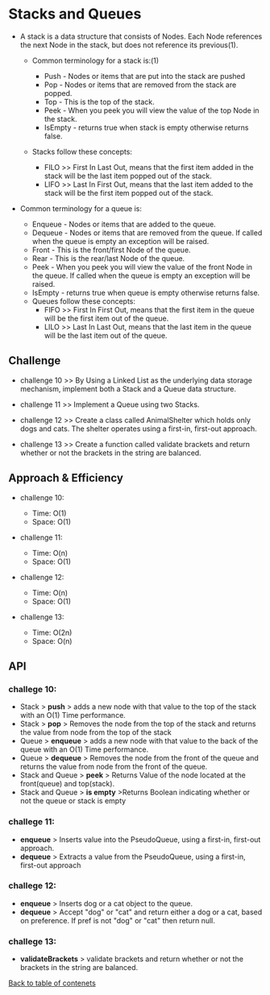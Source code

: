 # Stacks and Queues

- A stack is a data structure that consists of Nodes. Each Node references the next Node in the stack, but does not reference its previous(1).

  - Common terminology for a stack is:(1)

    - Push - Nodes or items that are put into the stack are pushed
    - Pop - Nodes or items that are removed from the stack are popped.
    - Top - This is the top of the stack.
    - Peek - When you peek you will view the value of the top Node in the stack.
    - IsEmpty - returns true when stack is empty otherwise returns false.

  - Stacks follow these concepts:
    - FILO >> First In Last Out, means that the first item added in the stack will be the last item popped out of the stack.
    - LIFO >> Last In First Out, means that the last item added to the stack will be the first item popped out of the stack.

- Common terminology for a queue is:
  - Enqueue - Nodes or items that are added to the queue.
  - Dequeue - Nodes or items that are removed from the queue. If called when the queue is empty an exception will be raised.
  - Front - This is the front/first Node of the queue.
  - Rear - This is the rear/last Node of the queue.
  - Peek - When you peek you will view the value of the front Node in the queue. If called when the queue is empty an exception will be raised.
  - IsEmpty - returns true when queue is empty otherwise returns false.
  - Queues follow these concepts:
    - FIFO >> First In First Out, means that the first item in the queue will be the first item out of the queue.
    - LILO >> Last In Last Out, means that the last item in the queue will be the last item out of the queue.

## Challenge

- challenge 10 >> By Using a Linked List as the underlying data storage mechanism, implement both a Stack and a Queue data structure.

- challenge 11 >> Implement a Queue using two Stacks.

- challenge 12 >> Create a class called AnimalShelter which holds only dogs and cats. The shelter operates using a first-in, first-out approach.

- challenge 13 >> Create a function called validate brackets and return whether or not the brackets in the string are balanced.

## Approach & Efficiency

- challenge 10:

  - Time: O(1)
  - Space: O(1)

- challenge 11:

  - Time: O(n)
  - Space: O(1)

- challenge 12:

  - Time: O(n)
  - Space: O(1)

- challenge 13:

  - Time: O(2n)
  - Space: O(n)

## API

### challege 10:

- Stack > **push** > adds a new node with that value to the top of the stack with an O(1) Time performance.
- Stack > **pop** > Removes the node from the top of the stack and returns the value from node from the top of the stack
- Queue > **enqueue** > adds a new node with that value to the back of the queue with an O(1) Time performance.
- Queue > **dequeue** > Removes the node from the front of the queue and returns the value from node from the front of the queue.
- Stack and Queue > **peek** > Returns Value of the node located at the front(queue) and top(stack).
- Stack and Queue > **is empty** >Returns Boolean indicating whether or not the queue or stack is empty

### challege 11:

- **enqueue** > Inserts value into the PseudoQueue, using a first-in, first-out approach.
- **dequeue** > Extracts a value from the PseudoQueue, using a first-in, first-out approach

### challege 12:

- **enqueue** > Inserts dog or a cat object to the queue.
- **dequeue** > Accept "dog" or "cat" and return either a dog or a cat, based on preference. If pref is not "dog" or "cat" then return null.

### challege 13:

- **validateBrackets** > validate brackets and return whether or not the brackets in the string are balanced.

[Back to table of contenets](../README.md)
